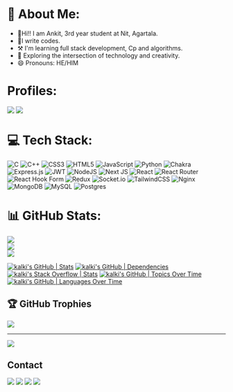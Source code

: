 # 💫 About Me:
- 👋Hi!! I am Ankit, 3rd year student at Nit, Agartala.
- 👦I write codes.
- ⚒️ I'm learning full stack development, Cp and algorithms.
- 🚀 Exploring the intersection of technology and creativity.
- 😄 Pronouns: HE/HIM

  

# Profiles: 
  <div>
  <a href="https://leetcode.com/u/kalki_0/" target="_blank"><img src="https://img.shields.io/badge/LeetCode-000000?style=for-the-badge&logo=LeetCode&logoColor=#d16c06" target="_blank"></a>
     <a href="https://www.codechef.com/users/kalki_0" target="_blank"><img src="https://img.shields.io/badge/CodeChef-%23964B00.svg?style=for-the-badge&logo=CodeChef&logoColor=white" target="_blank"></a>
    
  </div>


# 💻 Tech Stack:
![C](https://img.shields.io/badge/c-%2300599C.svg?style=for-the-badge&logo=c&logoColor=white) ![C++](https://img.shields.io/badge/c++-%2300599C.svg?style=for-the-badge&logo=c%2B%2B&logoColor=white) ![CSS3](https://img.shields.io/badge/css3-%231572B6.svg?style=for-the-badge&logo=css3&logoColor=white) ![HTML5](https://img.shields.io/badge/html5-%23E34F26.svg?style=for-the-badge&logo=html5&logoColor=white) ![JavaScript](https://img.shields.io/badge/javascript-%23323330.svg?style=for-the-badge&logo=javascript&logoColor=%23F7DF1E) ![Python](https://img.shields.io/badge/python-3670A0?style=for-the-badge&logo=python&logoColor=ffdd54)  ![Chakra](https://img.shields.io/badge/chakra-%234ED1C5.svg?style=for-the-badge&logo=chakraui&logoColor=white) ![Express.js](https://img.shields.io/badge/express.js-%23404d59.svg?style=for-the-badge&logo=express&logoColor=%2361DAFB) ![JWT](https://img.shields.io/badge/JWT-black?style=for-the-badge&logo=JSON%20web%20tokens)  ![NodeJS](https://img.shields.io/badge/node.js-6DA55F?style=for-the-badge&logo=node.js&logoColor=white) ![Next JS](https://img.shields.io/badge/Next-black?style=for-the-badge&logo=next.js&logoColor=white) ![React](https://img.shields.io/badge/react-%2320232a.svg?style=for-the-badge&logo=react&logoColor=%2361DAFB) ![React Router](https://img.shields.io/badge/React_Router-CA4245?style=for-the-badge&logo=react-router&logoColor=white) ![React Hook Form](https://img.shields.io/badge/React%20Hook%20Form-%23EC5990.svg?style=for-the-badge&logo=reacthookform&logoColor=white) ![Redux](https://img.shields.io/badge/redux-%23593d88.svg?style=for-the-badge&logo=redux&logoColor=white)  ![Socket.io](https://img.shields.io/badge/Socket.io-black?style=for-the-badge&logo=socket.io&badgeColor=010101) ![TailwindCSS](https://img.shields.io/badge/tailwindcss-%2338B2AC.svg?style=for-the-badge&logo=tailwind-css&logoColor=white)  ![Nginx](https://img.shields.io/badge/nginx-%23009639.svg?style=for-the-badge&logo=nginx&logoColor=white) ![MongoDB](https://img.shields.io/badge/MongoDB-%234ea94b.svg?style=for-the-badge&logo=mongodb&logoColor=white) ![MySQL](https://img.shields.io/badge/mysql-%2300000f.svg?style=for-the-badge&logo=mysql&logoColor=white)  ![Postgres](https://img.shields.io/badge/postgres-%23316192.svg?style=for-the-badge&logo=postgresql&logoColor=white)
# 📊 GitHub Stats:
![](https://github-readme-stats.vercel.app/api?username=ankit-0369&theme=dark&hide_border=false&include_all_commits=false&count_private=false)<br/>
![](https://github-readme-streak-stats.herokuapp.com/?user=ankit-0369&theme=dark&hide_border=false)<br/>
![](https://github-readme-stats.vercel.app/api/top-langs/?username=ankit-0369&theme=dark&hide_border=false&include_all_commits=false&count_private=false&layout=compact)

[![kalki's GitHub | Stats](https://stats.quine.sh/kalki/github?theme=dark)](https://quine.sh?utm_source=widgets&utm_campaign=kalki)
[![kalki's GitHub | Dependencies](https://stats.quine.sh/kalki/dependencies?theme=dark)](https://quine.sh?utm_source=widgets&utm_campaign=kalki)
[![kalki's Stack Overflow | Stats](https://stats.quine.sh/kalki/stack-overflow?theme=dark)](https://quine.sh?utm_source=widgets&utm_campaign=kalki)
[![kalki's GitHub | Topics Over Time](https://stats.quine.sh/kalki/topics-over-time?theme=dark)](https://quine.sh?utm_source=widgets&utm_campaign=kalki)
[![kalki's GitHub | Languages Over Time](https://stats.quine.sh/kalki/languages-over-time?theme=dark)](https://quine.sh?utm_source=widgets&utm_campaign=kalki)


## 🏆 GitHub Trophies
![](https://github-profile-trophy.vercel.app/?username=ankit-0369&theme=radical&no-frame=false&no-bg=true&margin-w=4)

---
[![](https://visitcount.itsvg.in/api?id=ankit-0369&icon=0&color=0)](https://visitcount.itsvg.in)
  ## Contact 
<div> 
  <a href="https://www.linkedin.com/in/ankit0369/" target="_blank"><img src="https://img.shields.io/badge/-LinkedIn-%230077B5?style=for-the-badge&logo=linkedin&logoColor=white" target="_blank"></a> 
  <a href="https://twitter.com/k_ankit1001" target="_blank"><img src="https://img.shields.io/badge/-Twitter-%23EA4335?style=for-the-badge&logo=youtube&logoColor=white" target="_blank"></a>
  <a href="https://www.instagram.com/_k.ankit__/" target="_blank"><img src="https://img.shields.io/badge/-Instagram-%23E4405F?style=for-the-badge&logo=instagram&logoColor=white" target="_blank"></a>
  <a href = "mailto: nvsankit2020@gmail.com"><img src="https://img.shields.io/badge/-Gmail-%23333?style=for-the-badge&logo=gmail&logoColor=white" target="_blank"></a>
 </br>
</br>
 
<!-- ![Snake animation](https://github.com/ankit-0369/ankit-0369/blob/output/github-contribution-grid-snake.svg) -->
 
</div>

<!-- Proudly created with GPRM ( https://gprm.itsvg.in ) -->
